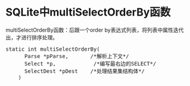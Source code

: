 # SQLite中multiSelectOrderBy函数
multiSelectOrderBy函数：后跟一个order by表达式列表，将列表中属性迭代出，才进行排序处理。
<pre>static int multiSelectOrderBy(
	  Parse *pParse,       /*解析上下文*/
	  Select *p,            /*编写最右边的SELECT*/
	  SelectDest *pDest    /*处理结果集结构体*/
	)
</pre>
